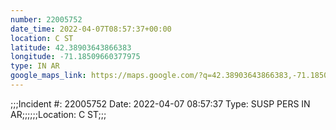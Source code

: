 ```yaml
---
number: 22005752
date_time: 2022-04-07T08:57:37+00:00
location: C ST
latitude: 42.38903643866383
longitude: -71.18509660377975
type: IN AR
google_maps_link: https://maps.google.com/?q=42.38903643866383,-71.18509660377975
---
```


;;;Incident #: 22005752   Date: 2022-04-07 08:57:37    Type: SUSP PERS IN AR;;;;;;Location: C ST;;;
